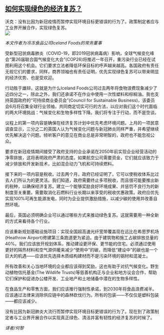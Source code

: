 <!--1593373918000-->
[如何实现绿色的经济复苏？](https://cn.ft.com/story/001088313?full=y)
------

<div></div><div class="story-lead">沃克：没有比因为新冠疫情而暂停实现环境目标更错误的行为了。政策制定者应与工业界开展合作，实现绿色复苏。</div><div class=" story-image image"><img src="https://thumbor.ftacademy.cn/unsafe/1340x754/https://thumbor.ftacademy.cn/unsafe/picture/3/000096503_piclink.jpg"></div><div class="story-body"><div id="story-body-container"><p><i>本文作者为冷冻食品公司Iceland Foods的常务董事</i></p><p>受新型冠状病毒肺炎（COVID-19，即2019冠状病毒病）影响，全球气候变化峰会“第26届联合国气候变化大会”(COP26)将推迟一年召开，重污染行业已经在试图利用这个机会。它们要求立法者降低环保目标的呼声越来越高。各国政府有责任无视它们的要求，同样，商界领袖也有责任证明，优先实现绿色复苏可以带来明显的经济优势、也是受欢迎。</p><p>行动胜于雄辩，这就是为什么Iceland Foods公司过去两年将食物浪费现象减少了近四分之一，除此之外，我们还承诺不在作业中使用一次性塑料和棕榈油。我也支持英国政府的“可持续商业委员会”(Council for Sustainable Business)，该委员会6月将召集全球行业领袖，共同商定切实可行的方法，以应对我们这个时代面临的两大环境挑战：气候变化和生物多样性下降。我们将专注于行动，而不是空谈。</p><p>议程上的第一项内容是确保在经济复苏计划中优先考虑环境问题。上月的一项民意调查显示，三分之二的英国人认为气候变化问题与新冠肺炎同样严重，并希望继续优先解决这个问题。倾听客户的意见在商业总是非常明智的，政府也不能忽视公众。</p><div  data-o-ads-name="mpu-middle1" class="o-ads in-article-advert" data-o-ads-formats-default="false"  data-o-ads-formats-small="FtcMobileMpu"  data-o-ads-formats-medium="FtcMpu" data-o-ads-formats-large="FtcMpu" data-o-ads-formats-extra="FtcMpu" data-o-ads-targeting="cnpos=middle1;" data-cy='[{"devices":["PC","iPhoneWeb","AndroidWeb","iPhoneApp","AndroidApp"],"pattern":"MPU","position":"Middle1","container":"mpuInStory"}]'></div><p>要求在新冠疫情期间接受了政府支持的企业承诺在2050年前实现企业经营活动的净零排放，这将表明政府严肃的态度。如果航空公司需要资金，它们就应该致力于减少排放和开发新技术，比如混合动力飞机和可持续燃料。</p><p>接下来的一项内容是税收。过去两个月，政府已经证明了，它可以使税收体系比过去人们所认为的更灵活。我们知道，政府需要终止多项税收，而且很可能要推出新的税种，以确保经济复苏。建立一个能够奖励良好环境成果、并惩罚不良行为的新制度至关重要。需要取消化石燃料行业长期以来享受的税收优惠政策。政府应优先实现100%可再生能源发电，同时为企业提供激励措施，以减少碳的使用并改善自然环境。</p><p>最后，英国必须明确企业可以通过哪些方式来推动绿色复苏。这就需要用一种全新的方式来看待各个行业。</p><p>应该重新规划基础设施项目：实现全国超高速光纤宽带覆盖现在远比在希思罗机场(Heathrow Airport)修建第三条跑道更为紧迫。由于建筑物和施工占碳排放总量的40%，我们应该放开规划体系，推动建设更环保、更节能的住宅。必须通过使用更好的隔热材料和空气源供暖来减少“使用中”的碳，而降低“建设中”的碳也是一个巨大的机遇——应该优先选择木质结构建材而不是污染环境的钢材和混凝土。</p><p>所有改善和关心当地环境的企业都应该得到奖励，这也有助于对抗气候变化。野生动植物信托基金(The Wildlife Trusts)等慈善机构正与企业和地方议会合作，帮助它们保护和促进办公楼开发、工业地产和土地储备中潜在的生物多样性。</p><p>在食品生产和零售方面，我们应该推行强制性承诺，到2030年将食品浪费减半。应该通过法律来消除供应链中的森林砍伐行为。所有的包装——不仅仅是塑料包装——都应该减少。</p><div data-o-ads-name="mpu-middle2" class="o-ads in-article-advert" data-o-ads-formats-default="false"  data-o-ads-formats-small="FtcMobileMpu"  data-o-ads-formats-medium="false" data-o-ads-formats-large="false" data-o-ads-formats-extra="false" data-o-ads-targeting="cnpos=middle2;" data-cy='[{"devices":["iPhoneWeb","AndroidWeb","iPhoneApp","AndroidApp"],"pattern":"MPU","position":"Middle2","container":"mpuInStory"}]'></div><p>没有比因为新冠肺炎大流行而暂停实现环境目标更错误的行为了。现在到了政策制定者与工业界开展合作以实现真正绿色、清洁并富有韧性的经济复苏的时候了。</p><p><i>译者/何黎</i></p></div><div class="clearfloat"></div></div>
